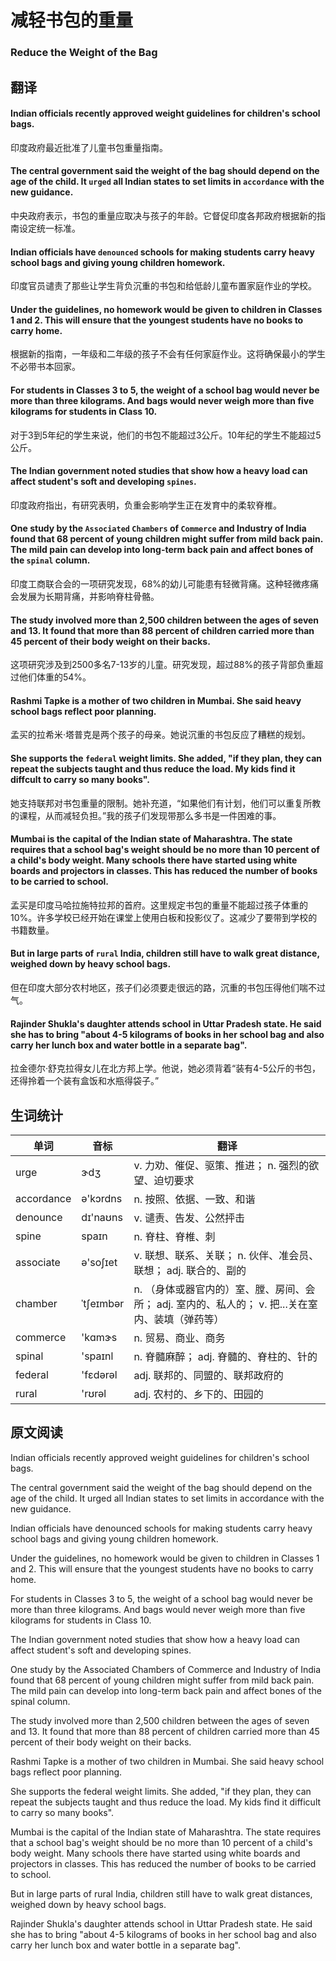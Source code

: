 # 减轻书包的重量
### Reduce the Weight of the Bag

## 翻译
#### Indian officials recently approved weight guidelines for children's school bags.
印度政府最近批准了儿童书包重量指南。
#### The central government said the weight of the bag should depend on the age of the child. It `urged` all Indian states to set limits in `accordance` with the new guidance.
中央政府表示，书包的重量应取决与孩子的年龄。它督促印度各邦政府根据新的指南设定统一标准。
#### Indian officials have `denounced` schools for making students carry heavy school bags and giving young children homework.
印度官员谴责了那些让学生背负沉重的书包和给低龄儿童布置家庭作业的学校。
#### Under the guidelines, no homework would be given to children in Classes 1 and 2. This will ensure that the youngest students have no books to carry home.
根据新的指南，一年级和二年级的孩子不会有任何家庭作业。这将确保最小的学生不必带书本回家。
#### For students in Classes 3 to 5, the weight of a school bag would never be more than three kilograms. And bags would never weigh more than five kilograms for students in Class 10.
对于3到5年纪的学生来说，他们的书包不能超过3公斤。10年纪的学生不能超过5公斤。
#### The Indian government noted studies that show how a heavy load can affect student's soft and developing `spines`.
印度政府指出，有研究表明，负重会影响学生正在发育中的柔软脊椎。
#### One study by the `Associated` `Chambers` of `Commerce` and Industry of India found that 68 percent of young children might suffer from mild back pain. The mild pain can develop into long-term back pain and affect bones of the `spinal` column.
印度工商联合会的一项研究发现，68%的幼儿可能患有轻微背痛。这种轻微疼痛会发展为长期背痛，并影响脊柱骨骼。
#### The study involved more than 2,500 children between the ages of seven and 13. It found that more than 88 percent of children carried more than 45 percent of their body weight on their backs.
这项研究涉及到2500多名7-13岁的儿童。研究发现，超过88%的孩子背部负重超过他们体重的54%。
#### Rashmi Tapke is a mother of two children in Mumbai. She said heavy school bags reflect poor planning.
孟买的拉希米·塔普克是两个孩子的母亲。她说沉重的书包反应了糟糕的规划。
#### She supports the `federal` weight limits. She added, "if they plan, they can repeat the subjects taught and thus reduce the load. My kids find it diffcult to carry so many books".
她支持联邦对书包重量的限制。她补充道，“如果他们有计划，他们可以重复所教的课程，从而减轻负担。”我的孩子们发现带那么多书是一件困难的事。
#### Mumbai is the capital of the Indian state of Maharashtra. The state requires that a school bag's weight should be no more than 10 percent of a child's body weight. Many schools there have started using white boards and projectors in classes. This has reduced the number of books to be carried to school.
孟买是印度马哈拉施特拉邦的首府。这里规定书包的重量不能超过孩子体重的10%。许多学校已经开始在课堂上使用白板和投影仪了。这减少了要带到学校的书籍数量。
#### But in large parts of `rural` India, children still have to walk great distance, weighed down by heavy school bags.
但在印度大部分农村地区，孩子们必须要走很远的路，沉重的书包压得他们喘不过气。
#### Rajinder Shukla's daughter attends school in Uttar Pradesh state. He said she has to bring "about 4-5 kilograms of books in her school bag and also carry her lunch box and water bottle in a separate bag".
拉金德尔·舒克拉得女儿在北方邦上学。他说，她必须背着“装有4-5公斤的书包，还得拎着一个装有盒饭和水瓶得袋子。”

## 生词统计
| 单词 | 音标 | 翻译 |
|-|-|-|
| urge | ɝdʒ | v. 力劝、催促、驱策、推进； n. 强烈的欲望、迫切要求 |
| accordance | ə'kɔrdns | n. 按照、依据、一致、和谐 |
| denounce | dɪ'naʊns | v. 谴责、告发、公然抨击 |
| spine | spaɪn | n. 脊柱、脊椎、刺 |
| associate | ə'soʃɪet | v. 联想、联系、关联； n. 伙伴、准会员、联想； adj. 联合的、副的 |
| chamber | ˈtʃeɪmbər | n. （身体或器官内的）室、膛、房间、会所； adj. 室内的、私人的； v. 把...关在室内、装填（弹药等） |
| commerce | 'kɑmɝs | n. 贸易、商业、商务 |
| spinal | 'spaɪnl | n. 脊髓麻醉； adj. 脊髓的、脊柱的、针的 |
| federal | 'fɛdərəl | adj. 联邦的、同盟的、联邦政府的 |
| rural | 'rʊrəl | adj. 农村的、乡下的、田园的 |

## 原文阅读
Indian officials recently approved weight guidelines for children's school bags.

The central government said the weight of the bag should depend on the age of the child. It urged all Indian states to set limits in accordance with the new guidance.

Indian officials have denounced schools for making students carry heavy school bags and giving young children homework.

Under the guidelines, no homework would be given to children in Classes 1 and 2. This will ensure that the youngest students have no books to carry home.

For students in Classes 3 to 5, the weight of a school bag would never be more than three kilograms. And bags would never weigh more than five kilograms for students in Class 10.

The Indian government noted studies that show how a heavy load can affect student's soft and developing spines.

One study by the Associated Chambers of Commerce and Industry of India found that 68 percent of young children might suffer from mild back pain. The mild pain can develop into long-term back pain and affect bones of the spinal column.

The study involved more than 2,500 children between the ages of seven and 13. It found that more than 88 percent of children carried more than 45 percent of their body weight on their backs.

Rashmi Tapke is a mother of two children in Mumbai. She said heavy school bags reflect poor planning.

She supports the federal weight limits. She added, "if they plan, they can repeat the subjects taught and thus reduce the load. My kids find it difficult to carry so many books".

Mumbai is the capital of the Indian state of Maharashtra. The state requires that a school bag's weight should be no more than 10 percent of a child's body weight. Many schools there have started using white boards and projectors in classes. This has reduced the number of books to be carried to school.

But in large parts of rural India, children still have to walk great distances, weighed down by heavy school bags.

Rajinder Shukla's daughter attends school in Uttar Pradesh state. He said she has to bring "about 4-5 kilograms of books in her school bag and also carry her lunch box and water bottle in a separate bag".

<!-- <src-rtyAudio :src="'https://rtyxmd.gitee.io/rtyresources2019/2019-July/Reduce the Weight of the Bag.mp3'"></src-rtyAudio> -->
